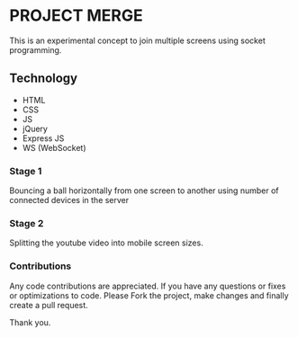 # PROJECT MERGE

This is an experimental concept to join multiple screens using socket programming.

## Technology
- HTML
- CSS
- JS
- jQuery
- Express JS
- WS (WebSocket)

### Stage 1

Bouncing a ball horizontally from one screen to another using number of connected devices in the server

### Stage 2

Splitting the youtube video into mobile screen sizes.


### Contributions

Any code contributions are appreciated. If you have any questions or fixes or optimizations to code. Please Fork the project, make changes and finally create a pull request.

Thank you.